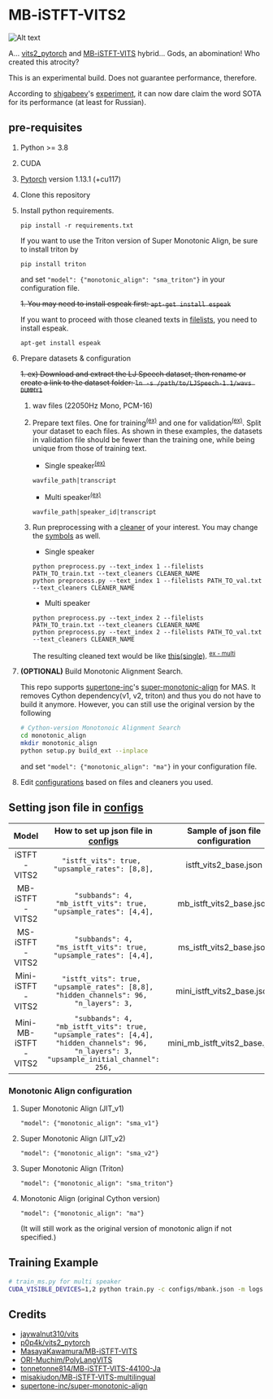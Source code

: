 # MB-iSTFT-VITS2

![Alt text](resources/image6.png)

A... [vits2_pytorch](https://github.com/p0p4k/vits2_pytorch) and [MB-iSTFT-VITS](https://github.com/MasayaKawamura/MB-iSTFT-VITS) hybrid... Gods, an abomination! Who created this atrocity?

This is an experimental build. Does not guarantee performance, therefore. 

According to [shigabeev](https://github.com/shigabeev)'s [experiment](https://github.com/FENRlR/MB-iSTFT-VITS2/issues/2), it can now dare claim the word SOTA for its performance (at least for Russian).
 

## pre-requisites
1. Python >= 3.8
2. CUDA
3. [Pytorch](https://pytorch.org/get-started/previous-versions/#v1131) version 1.13.1 (+cu117)
4. Clone this repository
5. Install python requirements.
   ```
   pip install -r requirements.txt
   ```
   If you want to use the Triton version of Super Monotonic Align, be sure to install triton by
   ```
   pip install triton
   ```
   and set ```"model": {"monotonic_align": "sma_triton"}``` in your configuration file.
   
   
    ~~1. You may need to install espeak first: `apt-get install espeak`~~
   
   If you want to proceed with those cleaned texts in [filelists](filelists), you need to install espeak.
   ```
   apt-get install espeak
   ```
7. Prepare datasets & configuration
   
    ~~1. ex) Download and extract the LJ Speech dataset, then rename or create a link to the dataset folder: `ln -s /path/to/LJSpeech-1.1/wavs DUMMY1`~~
   1. wav files (22050Hz Mono, PCM-16) 
   2. Prepare text files. One for training<sup>[(ex)](filelists/ljs_audio_text_train_filelist.txt)</sup> and one for validation<sup>[(ex)](filelists/ljs_audio_text_val_filelist.txt)</sup>. Split your dataset to each files. As shown in these examples, the datasets in validation file should be fewer than the training one, while being unique from those of training text.
      
      - Single speaker<sup>[(ex)](filelists/ljs_audio_text_test_filelist.txt)</sup>
      
      ```
      wavfile_path|transcript
      ```
      

      - Multi speaker<sup>[(ex)](filelists/vctk_audio_sid_text_test_filelist.txt)</sup>
      
      ```
      wavfile_path|speaker_id|transcript
      ```
   4. Run preprocessing with a [cleaner](text/cleaners.py) of your interest. You may change the [symbols](text/symbols.py) as well.
      - Single speaker
      ```
      python preprocess.py --text_index 1 --filelists PATH_TO_train.txt --text_cleaners CLEANER_NAME
      python preprocess.py --text_index 1 --filelists PATH_TO_val.txt --text_cleaners CLEANER_NAME
      ```
      
      - Multi speaker
      ```
      python preprocess.py --text_index 2 --filelists PATH_TO_train.txt --text_cleaners CLEANER_NAME
      python preprocess.py --text_index 2 --filelists PATH_TO_val.txt --text_cleaners CLEANER_NAME
      ```
      The resulting cleaned text would be like [this(single)](filelists/ljs_audio_text_test_filelist.txt.cleaned). <sup>[ex - multi](filelists/vctk_audio_sid_text_test_filelist.txt.cleaned)</sup> 
      
9. **(OPTIONAL)** Build Monotonic Alignment Search.
   
   This repo supports [supertone-inc](https://github.com/supertone-inc)'s [super-monotonic-align](https://github.com/supertone-inc/super-monotonic-align) for MAS. It removes Cython dependency(v1, v2, triton) and thus you do not have to build it anymore.
   However, you can still use the original version by the following 
   ```sh
   # Cython-version Monotonoic Alignment Search
   cd monotonic_align
   mkdir monotonic_align
   python setup.py build_ext --inplace
   ```
   and set ```"model": {"monotonic_align": "ma"}``` in your configuration file.
   
8. Edit [configurations](configs) based on files and cleaners you used.

## Setting json file in [configs](configs)
| Model | How to set up json file in [configs](configs) | Sample of json file configuration|
| :---: | :---: | :---: |
| iSTFT-VITS2 | ```"istft_vits": true, ```<br>``` "upsample_rates": [8,8], ``` | istft_vits2_base.json |
| MB-iSTFT-VITS2 | ```"subbands": 4,```<br>```"mb_istft_vits": true, ```<br>``` "upsample_rates": [4,4], ``` | mb_istft_vits2_base.json |
| MS-iSTFT-VITS2 | ```"subbands": 4,```<br>```"ms_istft_vits": true, ```<br>``` "upsample_rates": [4,4], ``` | ms_istft_vits2_base.json |
| Mini-iSTFT-VITS2 | ```"istft_vits": true, ```<br>``` "upsample_rates": [8,8], ```<br>```"hidden_channels": 96, ```<br>```"n_layers": 3,``` | mini_istft_vits2_base.json |
| Mini-MB-iSTFT-VITS2 | ```"subbands": 4,```<br>```"mb_istft_vits": true, ```<br>``` "upsample_rates": [4,4], ```<br>```"hidden_channels": 96, ```<br>```"n_layers": 3,```<br>```"upsample_initial_channel": 256,``` | mini_mb_istft_vits2_base.json |

### Monotonic Align configuration
 1. Super Monotonic Align (JIT_v1)
    ```
    "model": {"monotonic_align": "sma_v1"}
    ```
 2. Super Monotonic Align (JIT_v2)
    ```
    "model": {"monotonic_align": "sma_v2"}
    ```
 3. Super Monotonic Align (Triton)
    ```
    "model": {"monotonic_align": "sma_triton"}
    ```
 4. Monotonic Align (original Cython version)
    
    ```
    "model": {"monotonic_align": "ma"}
    ```
    (It will still work as the original version of monotonic align if not specified.)

## Training Example
```sh
# train_ms.py for multi speaker
CUDA_VISIBLE_DEVICES=1,2 python train.py -c configs/mbank.json -m logs
```

## Credits
- [jaywalnut310/vits](https://github.com/jaywalnut310/vits)
- [p0p4k/vits2_pytorch](https://github.com/p0p4k/vits2_pytorch)
- [MasayaKawamura/MB-iSTFT-VITS](https://github.com/MasayaKawamura/MB-iSTFT-VITS)
- [ORI-Muchim/PolyLangVITS](https://github.com/ORI-Muchim/PolyLangVITS)
- [tonnetonne814/MB-iSTFT-VITS-44100-Ja](https://github.com/tonnetonne814/MB-iSTFT-VITS-44100-Ja)
- [misakiudon/MB-iSTFT-VITS-multilingual](https://github.com/misakiudon/MB-iSTFT-VITS-multilingual)
- [supertone-inc/super-monotonic-align](https://github.com/supertone-inc/super-monotonic-align)
